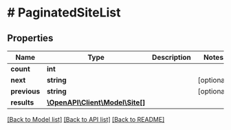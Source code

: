 # # PaginatedSiteList

## Properties

Name | Type | Description | Notes
------------ | ------------- | ------------- | -------------
**count** | **int** |  |
**next** | **string** |  | [optional]
**previous** | **string** |  | [optional]
**results** | [**\OpenAPI\Client\Model\Site[]**](Site.md) |  |

[[Back to Model list]](../../README.md#models) [[Back to API list]](../../README.md#endpoints) [[Back to README]](../../README.md)
